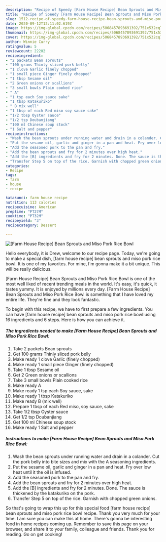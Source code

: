 ```yaml
---
description: "Recipe of Speedy [Farm House Recipe] Bean Sprouts and Miso Pork Rice Bowl"
title: "Recipe of Speedy [Farm House Recipe] Bean Sprouts and Miso Pork Rice Bowl"
slug: 1512-recipe-of-speedy-farm-house-recipe-bean-sprouts-and-miso-pork-rice-bowl
date: 2020-09-12T12:11:02.619Z
image: https://img-global.cpcdn.com/recipes/5068457893691392/751x532cq70/farm-house-recipe-bean-sprouts-and-miso-pork-rice-bowl-recipe-main-photo.jpg
thumbnail: https://img-global.cpcdn.com/recipes/5068457893691392/751x532cq70/farm-house-recipe-bean-sprouts-and-miso-pork-rice-bowl-recipe-main-photo.jpg
cover: https://img-global.cpcdn.com/recipes/5068457893691392/751x532cq70/farm-house-recipe-bean-sprouts-and-miso-pork-rice-bowl-recipe-main-photo.jpg
author: Winnie Curry
ratingvalue: 5
reviewcount: 22202
recipeingredient:
- "2 packets Bean sprouts"
- "100 grams Thinly sliced pork belly"
- "1 clove Garlic finely chopped"
- "1 small piece Ginger finely chopped"
- "1 tbsp Sesame oil"
- "2 Green onions or scallions"
- "3 small bowls Plain cooked rice"
- " A"
- "1 tsp each Soy sauce sake"
- "1 tbsp Katakuriko"
- " B mix well"
- "1 tbsp of each Red miso soy sauce sake"
- "1/2 tbsp Oyster sauce"
- "1/2 tsp Doubanjiang"
- "100 ml Chinese soup stock"
- "1 Salt and pepper"
recipeinstructions:
- "Wash the bean sprouts under running water and drain in a colander. Cut the pork belly into bite sizes and mix with the A seasoning ingredients."
- "Put the sesame oil, garlic and ginger in a pan and heat. Fry over low heat until it the oil is infused."
- "Add the seasoned pork to the pan and fry."
- "Add the bean sprouts and fry for 2 minutes over high heat."
- "Add the [B] ingredients and fry for 2 minutes. Done. The sauce is thickened by the katakuriko on the pork."
- "Transfer Step 5 on top of the rice. Garnish with chopped green onions."
categories:
- Recipe
tags:
- farm
- house
- recipe

katakunci: farm house recipe 
nutrition: 113 calories
recipecuisine: American
preptime: "PT27M"
cooktime: "PT32M"
recipeyield: "3"
recipecategory: Dessert

---
```



![[Farm House Recipe] Bean Sprouts and Miso Pork Rice Bowl](https://img-global.cpcdn.com/recipes/5068457893691392/751x532cq70/farm-house-recipe-bean-sprouts-and-miso-pork-rice-bowl-recipe-main-photo.jpg)

Hello everybody, it is Drew, welcome to our recipe page. Today, we're going to make a special dish, [farm house recipe] bean sprouts and miso pork rice bowl. It is one of my favorites. For mine, I'm gonna make it a bit unique. This will be really delicious.



[Farm House Recipe] Bean Sprouts and Miso Pork Rice Bowl is one of the most well liked of recent trending meals in the world. It's easy, it's quick, it tastes yummy. It is enjoyed by millions every day. [Farm House Recipe] Bean Sprouts and Miso Pork Rice Bowl is something that I have loved my entire life. They're fine and they look fantastic.


To begin with this recipe, we have to first prepare a few ingredients. You can have [farm house recipe] bean sprouts and miso pork rice bowl using 16 ingredients and 6 steps. Here is how you can achieve it.

<!--inarticleads1-->

##### The ingredients needed to make [Farm House Recipe] Bean Sprouts and Miso Pork Rice Bowl:

1. Take 2 packets Bean sprouts
1. Get 100 grams Thinly sliced pork belly
1. Make ready 1 clove Garlic (finely chopped)
1. Make ready 1 small piece Ginger (finely chopped)
1. Take 1 tbsp Sesame oil
1. Get 2 Green onions or scallions
1. Take 3 small bowls Plain cooked rice
1. Make ready  A
1. Make ready 1 tsp each Soy sauce, sake
1. Make ready 1 tbsp Katakuriko
1. Make ready  B (mix well)
1. Prepare 1 tbsp of each Red miso, soy sauce, sake
1. Take 1/2 tbsp Oyster sauce
1. Get 1/2 tsp Doubanjiang
1. Get 100 ml Chinese soup stock
1. Make ready 1 Salt and pepper




<!--inarticleads2-->

##### Instructions to make [Farm House Recipe] Bean Sprouts and Miso Pork Rice Bowl:

1. Wash the bean sprouts under running water and drain in a colander. Cut the pork belly into bite sizes and mix with the A seasoning ingredients.
1. Put the sesame oil, garlic and ginger in a pan and heat. Fry over low heat until it the oil is infused.
1. Add the seasoned pork to the pan and fry.
1. Add the bean sprouts and fry for 2 minutes over high heat.
1. Add the [B] ingredients and fry for 2 minutes. Done. The sauce is thickened by the katakuriko on the pork.
1. Transfer Step 5 on top of the rice. Garnish with chopped green onions.




So that's going to wrap this up for this special food [farm house recipe] bean sprouts and miso pork rice bowl recipe. Thank you very much for your time. I am sure you can make this at home. There's gonna be interesting food in home recipes coming up. Remember to save this page on your browser, and share it to your family, colleague and friends. Thank you for reading. Go on get cooking!
